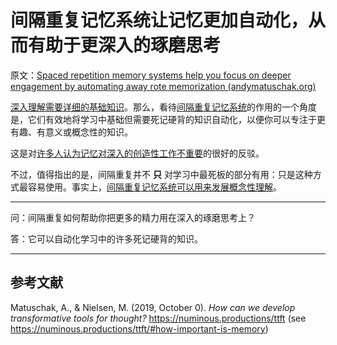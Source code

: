 # 间隔重复记忆系统让记忆更加自动化，从而有助于更深入的琢磨思考

原文：[Spaced repetition memory systems help you focus on deeper engagement by automating away rote memorization (andymatuschak.org)](https://notes.andymatuschak.org/z3hyucvGpCUB361PCegiHbX7FyFHcqZZF2pKK)

[深入理解需要详细的基础知识](https://notes.andymatuschak.org/zQiumA4k3SXo1GeRVJpsrVaBRETAoyYmSERS)。那么，看待[间隔重复记忆系统](https://notes.andymatuschak.org/z4eXdSMJFv2qVGXSUEKH4vdcHBrLHcFY1ZGfC)的作用的一个角度是，它们有效地将学习中基础但需要死记硬背的知识自动化，以便你可以专注于更有趣、有意义或概念性的知识。

这是对[许多人认为记忆对深入的创造性工作不重要](https://notes.andymatuschak.org/zD5zaKmvTFAAL3PTJGWzkAQr6CtoBCdoXBpM)的很好的反驳。

不过，值得指出的是，间隔重复并不 **只** 对学习中最死板的部分有用：只是这种方式最容易使用。事实上，[间隔重复记忆系统可以用来发展概念性理解](https://notes.andymatuschak.org/z6UZP7P4sRNgRKSvNj7tMV5uW6dDhwwbdZCy9)。

------

问：间隔重复如何帮助你把更多的精力用在深入的琢磨思考上？

答：它可以自动化学习中的许多死记硬背的知识。

------

## 参考文献

Matuschak, A., & Nielsen, M. (2019, October 0). *How can we develop transformative tools for thought?* https://numinous.productions/ttft (see https://numinous.productions/ttft/#how-important-is-memory)